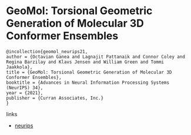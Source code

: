 # GeoMol: Torsional Geometric Generation of Molecular 3D Conformer Ensembles

```
@incollection{geomol_neurips21,
author = {Octavian Ganea and Lagnajit Pattanaik and Connor Coley and Regina Barzilay and Klavs Jensen and William Green and Tommi Jaakkola},
title = {GeoMol: Torsional Geometric Generation of Molecular 3D Conformer Ensembles},
booktitle = {Advances in Neural Information Processing Systems (NeurIPS) 34},
year = {2021},
publisher = {Curran Associates, Inc.}
}
```

links
- [neurips](https://neurips.cc/Conferences/2021/ScheduleMultitrack?event=26408)

